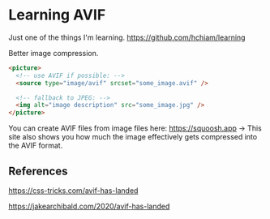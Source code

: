 # Learning AVIF

Just one of the things I'm learning. <https://github.com/hchiam/learning>

Better image compression.

```html
<picture>
  <!-- use AVIF if possible: -->
  <source type="image/avif" srcset="some_image.avif" />

  <!-- fallback to JPEG: -->
  <img alt="image description" src="some_image.jpg" />
</picture>
```

You can create AVIF files from image files here: <https://squoosh.app> -> This site also shows you how much the image effectively gets compressed into the AVIF format.

## References

<https://css-tricks.com/avif-has-landed>

<https://jakearchibald.com/2020/avif-has-landed>
